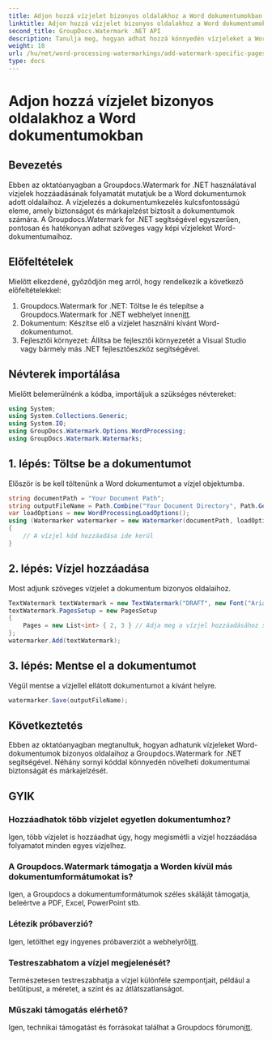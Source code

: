 ```yaml
---
title: Adjon hozzá vízjelet bizonyos oldalakhoz a Word dokumentumokban
linktitle: Adjon hozzá vízjelet bizonyos oldalakhoz a Word dokumentumokban
second_title: GroupDocs.Watermark .NET API
description: Tanulja meg, hogyan adhat hozzá könnyedén vízjeleket a Word-dokumentumok egyes oldalaihoz a Groupdocs Watermark for .NET segítségével. Növelje a dokumentumok biztonságát és a márkaépítést.
weight: 18
url: /hu/net/word-processing-watermarkings/add-watermark-specific-pages-word-docs/
type: docs
---
```

# Adjon hozzá vízjelet bizonyos oldalakhoz a Word dokumentumokban

## Bevezetés
Ebben az oktatóanyagban a Groupdocs.Watermark for .NET használatával vízjelek hozzáadásának folyamatát mutatjuk be a Word dokumentumok adott oldalaihoz. A vízjelezés a dokumentumkezelés kulcsfontosságú eleme, amely biztonságot és márkajelzést biztosít a dokumentumok számára. A Groupdocs.Watermark for .NET segítségével egyszerűen, pontosan és hatékonyan adhat szöveges vagy képi vízjeleket Word-dokumentumaihoz.
## Előfeltételek
Mielőtt elkezdené, győződjön meg arról, hogy rendelkezik a következő előfeltételekkel:
1.  Groupdocs.Watermark for .NET: Töltse le és telepítse a Groupdocs.Watermark for .NET webhelyet innen[itt](https://releases.groupdocs.com/Watermark/net/).
2. Dokumentum: Készítse elő a vízjelet használni kívánt Word-dokumentumot.
3. Fejlesztői környezet: Állítsa be fejlesztői környezetét a Visual Studio vagy bármely más .NET fejlesztőeszköz segítségével.

## Névterek importálása
Mielőtt belemerülnénk a kódba, importáljuk a szükséges névtereket:
```csharp
using System;
using System.Collections.Generic;
using System.IO;
using GroupDocs.Watermark.Options.WordProcessing;
using GroupDocs.Watermark.Watermarks;
```
## 1. lépés: Töltse be a dokumentumot
Először is be kell töltenünk a Word dokumentumot a vízjel objektumba.
```csharp
string documentPath = "Your Document Path";
string outputFileName = Path.Combine("Your Document Directory", Path.GetFileName(documentPath));
var loadOptions = new WordProcessingLoadOptions();
using (Watermarker watermarker = new Watermarker(documentPath, loadOptions))
{
    // A vízjel kód hozzáadása ide kerül
}
```
## 2. lépés: Vízjel hozzáadása
Most adjunk szöveges vízjelet a dokumentum bizonyos oldalaihoz.
```csharp
TextWatermark textWatermark = new TextWatermark("DRAFT", new Font("Arial", 42));
textWatermark.PagesSetup = new PagesSetup
{
    Pages = new List<int> { 2, 3 } // Adja meg a vízjel hozzáadásához szükséges oldalakat
};
watermarker.Add(textWatermark);
```
## 3. lépés: Mentse el a dokumentumot
Végül mentse a vízjellel ellátott dokumentumot a kívánt helyre.
```csharp
watermarker.Save(outputFileName);
```

## Következtetés
Ebben az oktatóanyagban megtanultuk, hogyan adhatunk vízjeleket Word-dokumentumok bizonyos oldalaihoz a Groupdocs.Watermark for .NET segítségével. Néhány sornyi kóddal könnyedén növelheti dokumentumai biztonságát és márkajelzését.
## GYIK
### Hozzáadhatok több vízjelet egyetlen dokumentumhoz?
Igen, több vízjelet is hozzáadhat úgy, hogy megismétli a vízjel hozzáadása folyamatot minden egyes vízjelhez.
### A Groupdocs.Watermark támogatja a Worden kívül más dokumentumformátumokat is?
Igen, a Groupdocs a dokumentumformátumok széles skáláját támogatja, beleértve a PDF, Excel, PowerPoint stb.
### Létezik próbaverzió?
 Igen, letölthet egy ingyenes próbaverziót a webhelyről[itt](https://releases.groupdocs.com/).
### Testreszabhatom a vízjel megjelenését?
Természetesen testreszabhatja a vízjel különféle szempontjait, például a betűtípust, a méretet, a színt és az átlátszatlanságot.
### Műszaki támogatás elérhető?
 Igen, technikai támogatást és forrásokat találhat a Groupdocs fórumon[itt](https://forum.groupdocs.com/c/watermark/19).